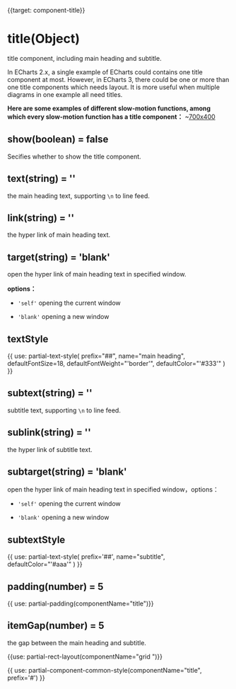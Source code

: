 
{{target: component-title}}

# title(Object)

title component, including main heading and subtitle. 

In ECharts 2.x, a single example of ECharts could contains one title component at most. However, in ECharts 3, there could be one or more than one title components which needs layout. It is more useful when multiple diagrams in one example all need titles. 

**Here are some examples of different slow-motion functions, among which every slow-motion function has a title component：**
~[700x400](${galleryViewPath}line-easing&edit=1&reset=1)


## show(boolean) = false

Secifies whether to show the title component.

## text(string) = ''

the main heading text, supporting `\n` to line feed. 
## link(string) = ''

the hyper link of main heading text.

## target(string) = 'blank'

open the hyper link of main heading text in specified window.

**options：**

+ `'self'` opening the current window

+ `'blank'` opening a new window

## textStyle

{{ use: partial-text-style(
    prefix="##",
    name="main heading",
    defaultFontSize=18,
    defaultFontWeight="'border'",
    defaultColor="'#333'"
) }}


## subtext(string) = ''

subtitle text, supporting `\n` to line feed.


## sublink(string) = ''

the hyper link of subtitle text.


## subtarget(string) = 'blank'

 open the hyper link of main heading text in specified window，options：

+ `'self'` opening the current window

+ `'blank'` opening a new window


## subtextStyle

{{ use: partial-text-style(
    prefix='##',
    name="subtitle",
    defaultColor="'#aaa'"
) }}

## padding(number) = 5

{{ use: partial-padding(componentName="title")}}

## itemGap(number) = 5

the gap between the main heading and subtitle. 

{{use: partial-rect-layout(componentName="grid ")}}

{{ use: partial-component-common-style(componentName="title", prefix='#') }}



